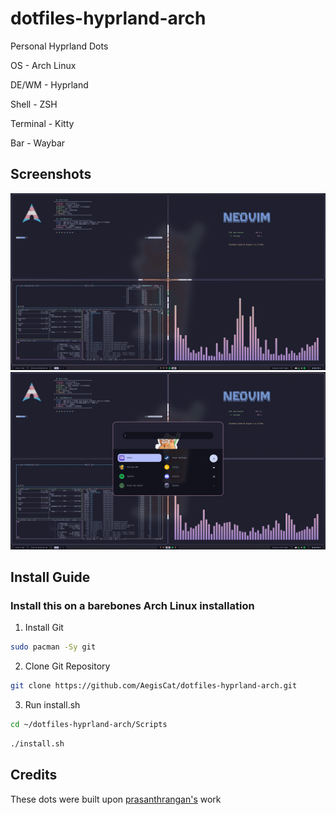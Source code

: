# dotfiles-hyprland-arch
Personal Hyprland Dots

OS - Arch Linux

DE/WM - Hyprland

Shell - ZSH

Terminal - Kitty

Bar - Waybar

## Screenshots

![ss1](https://github.com/AegisCat/dotfiles-hyprland-arch/blob/main/Misc/ss1.png)
![ss2](https://github.com/AegisCat/dotfiles-hyprland-arch/blob/main/Misc/ss2.png)

## Install Guide

<h3> Install this on a barebones Arch Linux installation </h3>

1) Install Git
```bash
sudo pacman -Sy git
```

2) Clone Git Repository
```bash
git clone https://github.com/AegisCat/dotfiles-hyprland-arch.git
```

3) Run install.sh
```bash
cd ~/dotfiles-hyprland-arch/Scripts
```
```bash
./install.sh
```


## Credits

These dots were built upon [prasanthrangan's](https://github.com/prasanthrangan)
work
